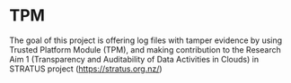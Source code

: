 # TPM

The goal of this project is offering log files with tamper evidence by using Trusted Platform Module (TPM), and making contribution to the Research Aim 1 (Transparency and Auditability of Data Activities in Clouds) in STRATUS project (https://stratus.org.nz/)

